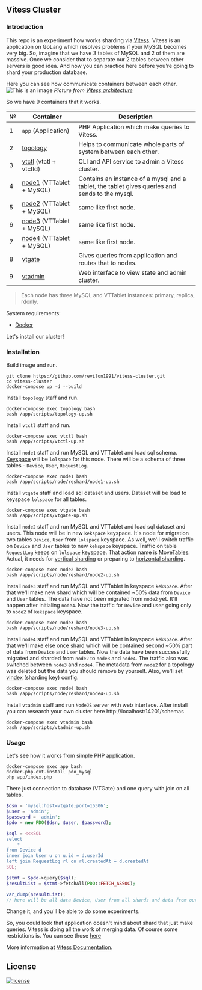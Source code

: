 ## Vitess Cluster

### Introduction
This repo is an experiment how works sharding via [Vitess](https://vitess.io).
Vitess is an application on GoLang which resolves problems if your MySQL becomes very big.
So, imagine that we have 3 tables of MySQL and 2 of them are massive.
Once we consider that to separate our 2 tables between other servers is good idea.
And now you can practice here before you're going to shard your production database.   

Here you can see how communicate containers between each other.
![This is an image](https://vitess.io/docs/14.0/overview/img/architecture.svg)
_Picture from [Vitess architecture](https://vitess.io/docs/14.0/overview/architecture/)_

So we have 9 containers that it works.

| №   | Container                                                                | Description                                                                                    |
|-----|--------------------------------------------------------------------------|------------------------------------------------------------------------------------------------|
| 1   | `app` (Application)                                                      | PHP Application which make queries to Vitess.                                                  |
| 2   | [topology](https://vitess.io/docs/14.0/concepts/topology-service/)       | Helps to communicate whole parts of system between each other.                                 |
| 3   | [vtctl](https://vitess.io/docs/14.0/concepts/vtctl/)  (vtctl + vtctld)   | CLI and API service to admin a Vitess cluster.                                                 |
| 4   | [node1](https://vitess.io/docs/14.0/concepts/tablet/) (VTTablet + MySQL) | Contains an instance of a mysql and a tablet, the tablet gives queries and sends to the mysql. |
| 5   | [node2](https://vitess.io/docs/14.0/concepts/tablet/) (VTTablet + MySQL) | same like first node.                                                                          |
| 6   | [node3](https://vitess.io/docs/14.0/concepts/tablet/) (VTTablet + MySQL) | same like first node.                                                                          |
| 7   | [node4](https://vitess.io/docs/14.0/concepts/tablet/) (VTTablet + MySQL) | same like first node.                                                                          |
| 8   | [vtgate](https://vitess.io/docs/14.0/concepts/vtgate/)                   | Gives queries from application and routes that to nodes.                                       |
| 9   | [vtadmin](https://vitess.io/docs/14.0/reference/programs/vtadmin-web/)   | Web interface to view state and admin cluster.                                                 |

> Each node has three MySQL and VTTablet instances: primary, replica, rdonly.

System requirements:
* [Docker](https://www.docker.com)

Let's install our cluster!

### Installation
Build image and run.
```shell
git clone https://github.com/revilon1991/vitess-cluster.git
cd vitess-cluster
docker-compose up -d --build
```

Install `topology` staff and run.
```shell
docker-compose exec topology bash
bash /app/scripts/topology-up.sh
```

Install `vtctl` staff and run.
```shell
docker-compose exec vtctl bash
bash /app/scripts/vtctl-up.sh
```

Install `node1` staff and run MySQL and VTTablet and load sql schema.
[Keyspace](https://vitess.io/docs/14.0/concepts/keyspace/) will be `lolspace` for this node.
There will be a schema of three tables - `Device`, `User`, `RequestLog`.
```shell
docker-compose exec node1 bash
bash /app/scripts/node/reshard/node1-up.sh
```

Install `vtgate` staff and load sql dataset and users.
Dataset will be load to keyspace `lolspace` for all tables.
```shell
docker-compose exec vtgate bash
bash /app/scripts/vtgate-up.sh
```

Install `node2` staff and run MySQL and VTTablet and load sql dataset and users.
This node will be in new `kekspace` keyspace.
It's node for migration two tables `Device`, `User` from `lolspace` keyspace.
As well, we'll switch traffic on `Device` and `User` tables to new `kekspace` keyspace.
Traffic on table `RequestLog` keeps on `lolspace` keyspace.
That action name is [MoveTables](https://vitess.io/docs/14.0/user-guides/migration/move-tables/). 
Actual, it needs for [vertical sharding](https://vitess.io/docs/14.0/user-guides/historical/vertical-split/) or preparing to [horizontal sharding](https://vitess.io/docs/14.0/user-guides/historical/horizontal-sharding/).
```shell
docker-compose exec node2 bash
bash /app/scripts/node/reshard/node2-up.sh
```

Install `node3` staff and run MySQL and VTTablet in keyspace `kekspace`.
After that we'll make new shard which will be contained ~50% data from `Device` and `User` tables.
The data have not been migrated from `node2` yet. It'll happen after initialing `node4`.
Now the traffic for `Device` and `User` going only to `node2` of `kekspace` keyspace.
```shell
docker-compose exec node3 bash
bash /app/scripts/node/reshard/node3-up.sh
```

Install `node4` staff and run MySQL and VTTablet in keyspace `kekspace`.
After that we'll make else once shard which will be contained second ~50% part of data from `Device` and `User` tables.
Now the data have been successfully migrated and sharded from `node2` to `node3` and `node4`.
The traffic also was switched between `node3` and `node4`.
The metadata from `node2` for a topology was deleted but the data you should remove by yourself.
Also, we'll set [vindex](https://vitess.io/docs/14.0/reference/features/vindexes/) (sharding key) config.
```shell
docker-compose exec node4 bash
bash /app/scripts/node/reshard/node4-up.sh
```

Install `vtadmin` staff and run `NodeJS` server with web interface.
After install you can research your own cluster here http://localhost:14201/schemas
```shell
docker-compose exec vtadmin bash
bash /app/scripts/vtadmin-up.sh
```

### Usage
Let's see how it works from simple PHP application.
```shell
docker-compose exec app bash
docker-php-ext-install pdo_mysql
php app/index.php
```

There just connection to database (VTGate) and one query with join on all tables.
```php
$dsn = 'mysql:host=vtgate;port=15306';
$user = 'admin';
$password = 'admin';
$pdo = new PDO($dsn, $user, $password);

$sql = <<<SQL
select
    *
from Device d
inner join User u on u.id = d.userId
left join RequestLog rl on rl.createdAt = d.createdAt
SQL;

$stmt = $pdo->query($sql);
$resultList = $stmt->fetchAll(PDO::FETCH_ASSOC);

var_dump($resultList);
// here will be all data Device, User from all shards and data from our first keyspace from table RequestLog.
```
Change it, and you'll be able to do some experiments.

So, you could look that application doesn't mind about shard that just make queries.
Vitess is doing all the work of merging data.
Of course some restrictions is.
You can see those [here](https://vitess.io/docs/14.0/reference/compatibility/mysql-compatibility/)

More information at [Vitess Documentation](https://vitess.io/docs/14.0/).

License
-------

[![license](https://img.shields.io/badge/License-MIT-green.svg?style=flat-square)](./LICENSE)